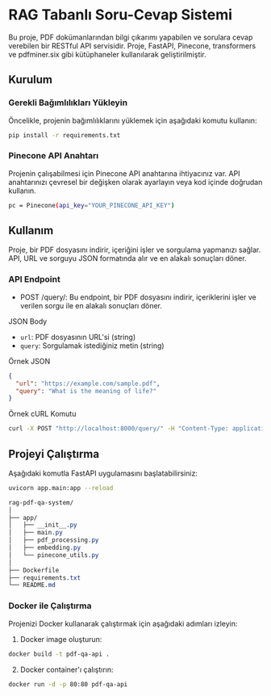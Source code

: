 # RAG Tabanlı Soru-Cevap Sistemi

Bu proje, PDF dokümanlarından bilgi çıkarımı yapabilen ve sorulara cevap verebilen bir RESTful API servisidir. Proje, FastAPI, Pinecone, transformers ve pdfminer.six gibi kütüphaneler kullanılarak geliştirilmiştir.

## Kurulum

### Gerekli Bağımlılıkları Yükleyin

Öncelikle, projenin bağımlılıklarını yüklemek için aşağıdaki komutu kullanın:

```bash
pip install -r requirements.txt
```

### Pinecone API Anahtarı

Projenin çalışabilmesi için Pinecone API anahtarına ihtiyacınız var. API anahtarınızı çevresel bir değişken olarak ayarlayın veya kod içinde doğrudan kullanın.

```bash
pc = Pinecone(api_key="YOUR_PINECONE_API_KEY")
```

## Kullanım

Proje, bir PDF dosyasını indirir, içeriğini işler ve sorgulama yapmanızı sağlar. API, URL ve sorguyu JSON formatında alır ve en alakalı sonuçları döner.

### API Endpoint
- POST /query/: Bu endpoint, bir PDF dosyasını indirir, içeriklerini işler ve verilen sorgu ile en alakalı sonuçları döner.

JSON Body
- `url`: PDF dosyasının URL'si (string)
- `query`: Sorgulamak istediğiniz metin (string)

Örnek JSON
```json
{
  "url": "https://example.com/sample.pdf",
  "query": "What is the meaning of life?"
}
```

Örnek cURL Komutu

```bash
curl -X POST "http://localhost:8000/query/" -H "Content-Type: application/json" -d '{"url":"https://example.com/sample.pdf", "query":"What is the meaning of life?"}'
```

## Projeyi Çalıştırma

Aşağıdaki komutla FastAPI uygulamasını başlatabilirsiniz:

```bash
uvicorn app.main:app --reload
```

```css
rag-pdf-qa-system/
│
├── app/
│   ├── __init__.py
│   ├── main.py
│   ├── pdf_processing.py
│   ├── embedding.py
│   └── pinecone_utils.py
│
├── Dockerfile
├── requirements.txt
└── README.md
```

### Docker ile Çalıştırma

Projenizi Docker kullanarak çalıştırmak için aşağıdaki adımları izleyin:

1. Docker image oluşturun:
```bash
docker build -t pdf-qa-api .
```

2. Docker container'ı çalıştırın:
```bash
docker run -d -p 80:80 pdf-qa-api
```
